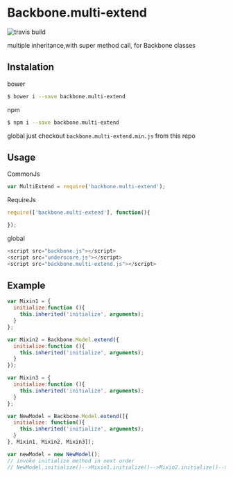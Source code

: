 # Backbone.multi-extend
![travis build](https://travis-ci.org/Trskldn/backbone.multi-extend.svg?branch=master)

multiple inheritance,with super method call, for Backbone classes

## Instalation

bower
```bash
$ bower i --save backbone.multi-extend
```
npm
```bash
$ npm i --save backbone.multi-extend
```

global
just  checkout `backbone.multi-extend.min.js` from this repo


## Usage

CommonJs
```js
var MultiExtend = require('backbone.multi-extend');
```

RequireJs
```js
require(['backbone.multi-extend'], function(){

});
```

global
```js
<script src="backbone.js"></script>
<script src="underscore.js"></script>
<script src="backbone.multi-extend.js"></script>

```

## Example


```js
var Mixin1 = {
  initialize:function (){
    this.inherited('initialize', arguments);
  }
};

var Mixin2 = Backbone.Model.extend({
  initialize:function (){
    this.inherited('initialize', arguments);
  }
});

var Mixin3 = {
  initialize:function (){
    this.inherited('initialize', arguments);
  }
};

var NewModel = Backbone.Model.extend([{
  initialize: function(){
    this.inherited('initialize', arguments);
  }
}, Mixin1, Mixin2, Mixin3]);

var newModel = new NewModel();
// invoke initialize method in next order
// NewModel.initialize()-->Mixin1.initialize()-->Mixin2.initialize()-->Mixin3.initialize()-->Backbone.Model.initialize()

```
